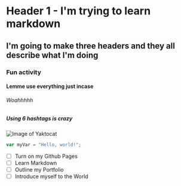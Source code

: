 # Header 1 - I'm trying to learn markdown
## I'm going to make three headers and they all describe what I'm doing
### Fun activity
#### Lemme use everything just incase
###### Woahhhhh
##### Using 6 hashtags is crazy

![Image of Yaktocat](https://octodex.github.com/images/yaktocat.png)

``` javascript
var myVar = "Hello, world!";
```


- [ ] Turn on my Github Pages
- [ ] Learn Markdown
- [ ] Outline my Portfolio
- [ ] Introduce myself to the World
